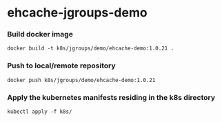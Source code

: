 # ehcache-jgroups-demo

### Build docker image
```
docker build -t k8s/jgroups/demo/ehcache-demo:1.0.21 .
```

### Push to local/remote repository
```
docker push k8s/jgroups/demo/ehcache-demo:1.0.21
```

### Apply the kubernetes manifests residing in the k8s directory
```
kubectl apply -f k8s/
```
